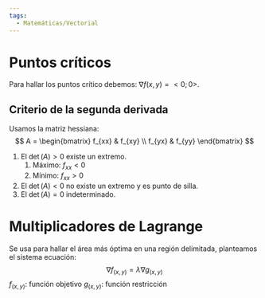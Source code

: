 ```yaml
---
tags:
  - Matemáticas/Vectorial
---
```


# Puntos críticos
Para hallar los puntos crítico debemos: $\nabla f{(x,y)}=<0;0>$.
## Criterio de la segunda derivada
Usamos la matriz hessiana:
$$
A =
\begin{bmatrix}
f_{xx} & f_{xy}  \\
f_{yx} & f_{yy}
\end{bmatrix}
$$
1. El $\det(A)>0$ existe un extremo.
    1. Máximo: $f_{xx} < 0$
    2. Mínimo: $f_{xx} > 0$
2. El $\det(A) < 0$ no existe un extremo y es punto de silla.
3. El $\det(A) = 0$ indeterminado.
# Multiplicadores de Lagrange
Se usa para hallar el área más óptima en una región delimitada, planteamos el sistema ecuación:
$$\nabla f_{(x,y)} = \lambda \nabla g_{(x,y)}$$
$f_{(x,y)}$: función objetivo
$g_{(x,y)}$: función restricción